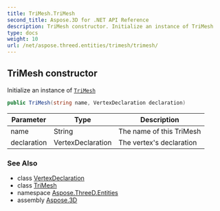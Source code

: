 ```yaml
---
title: TriMesh.TriMesh
second_title: Aspose.3D for .NET API Reference
description: TriMesh constructor. Initialize an instance of TriMesh
type: docs
weight: 10
url: /net/aspose.threed.entities/trimesh/trimesh/
---
```

## TriMesh constructor

Initialize an instance of [`TriMesh`](../)

```csharp
public TriMesh(string name, VertexDeclaration declaration)
```

| Parameter | Type | Description |
| --- | --- | --- |
| name | String | The name of this TriMesh |
| declaration | VertexDeclaration | The vertex's declaration |

### See Also

* class [VertexDeclaration](../../../aspose.threed.utilities/vertexdeclaration/)
* class [TriMesh](../)
* namespace [Aspose.ThreeD.Entities](../../../aspose.threed.entities/)
* assembly [Aspose.3D](../../../)


